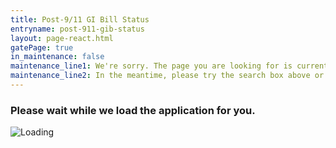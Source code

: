 ```yaml
---
title: Post-9/11 GI Bill Status
entryname: post-911-gib-status
layout: page-react.html
gatePage: true
in_maintenance: false
maintenance_line1: We're sorry. The page you are looking for is currently down while we fix a few things. We will be back up as soon as we can.
maintenance_line2: In the meantime, please try the search box above or one of the options listed below to find more information.
---
```

<div id="main">
  <div class="section">
    <div id="react-root">
      <div class="loading-message">
        <h3>Please wait while we load the application for you.</h3>
        <img src="/img/preloader-primary-darkest.gif" alt="Loading">
      </div>
    </div>
  </div>
</div>
